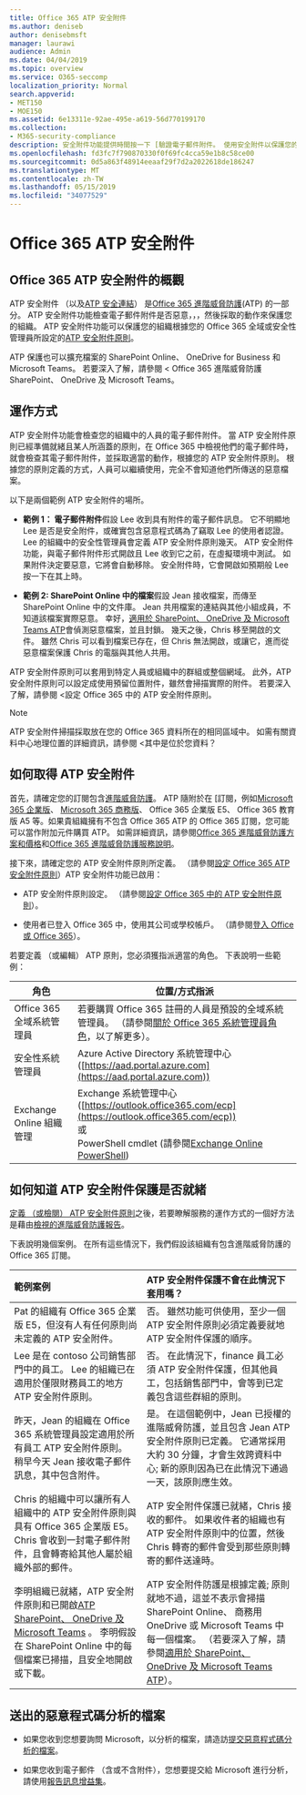 ```yaml
---
title: Office 365 ATP 安全附件
ms.author: deniseb
author: denisebmsft
manager: laurawi
audience: Admin
ms.date: 04/04/2019
ms.topic: overview
ms.service: O365-seccomp
localization_priority: Normal
search.appverid:
- MET150
- MOE150
ms.assetid: 6e13311e-92ae-495e-a619-56d770199170
ms.collection:
- M365-security-compliance
description: 安全附件功能提供時間按一下 [驗證電子郵件附件。 使用安全附件以保護您的組織中的惡意檔案人員傳送或接收電子郵件中。
ms.openlocfilehash: fd3fc7f790870330f0f69fc4cca59e1b8c58ce00
ms.sourcegitcommit: 0d5a863f48914eeaaf29f7d2a2022618de186247
ms.translationtype: MT
ms.contentlocale: zh-TW
ms.lasthandoff: 05/15/2019
ms.locfileid: "34077529"
---
```

# <a name="office-365-atp-safe-attachments"></a>Office 365 ATP 安全附件

## <a name="overview-of-office-365-atp-safe-attachments"></a>Office 365 ATP 安全附件的概觀

ATP 安全附件 （以及[ATP 安全連結](atp-safe-links.md)） 是[Office 365 進階威脅防護](office-365-atp.md)(ATP) 的一部分。 ATP 安全附件功能檢查電子郵件附件是否惡意，，，然後採取的動作來保護您的組織。 ATP 安全附件功能可以保護您的組織根據您的 Office 365 全域或安全性管理員所設定的[ATP 安全附件原則](set-up-atp-safe-attachments-policies.md)。 
  
ATP 保護也可以擴充檔案的 SharePoint Online、 OneDrive for Business 和 Microsoft Teams。 若要深入了解，請參閱 < <b0>Office 365 進階威脅防護 SharePoint、 OneDrive 及 Microsoft Teams</b0>。

## <a name="how-it-works"></a>運作方式

ATP 安全附件功能會檢查您的組織中的人員的電子郵件附件。 當 ATP 安全附件原則已經準備就緒且某人所涵蓋的原則，在 Office 365 中檢視他們的電子郵件時，就會檢查其電子郵件附件，並採取適當的動作，根據您的 ATP 安全附件原則。 根據您的原則定義的方式，人員可以繼續使用，完全不會知道他們所傳送的惡意檔案。
  
以下是兩個範例 ATP 安全附件的場所。
  
- **範例 1： 電子郵件附件**假設 Lee 收到具有附件的電子郵件訊息。 它不明顯地 Lee 是否是安全附件，或確實包含惡意程式碼為了竊取 Lee 的使用者認證。 Lee 的組織中的安全性管理員會定義 ATP 安全附件原則幾天。 ATP 安全附件功能，與電子郵件附件形式開啟且 Lee 收到它之前，在虛擬環境中測試。 如果附件決定要惡意，它將會自動移除。 安全附件時，它會開啟如預期般 Lee 按一下在其上時。

- **範例 2: SharePoint Online 中的檔案**假設 Jean 接收檔案，而傳至 SharePoint Online 中的文件庫。 Jean 共用檔案的連結與其他小組成員，不知道該檔案實際惡意。 幸好，[適用於 SharePoint、 OneDrive 及 Microsoft Teams ATP](atp-for-spo-odb-and-teams.md)會偵測惡意檔案，並且封鎖。 幾天之後，Chris 移至開啟的文件。 雖然 Chris 可以看到檔案已存在，但 Chris 無法開啟，或讓它，進而從惡意檔案保護 Chris 的電腦與其他人共用。

ATP 安全附件原則可以套用到特定人員或組織中的群組或整個網域。 此外，ATP 安全附件原則可以設定成使用預留位置附件，雖然會掃描實際的附件。 若要深入了解，請參閱 <<c0>設定 Office 365 中的 ATP 安全附件原則。

> [!NOTE]
> ATP 安全附件掃描採取放在您的 Office 365 資料所在的相同區域中。 如需有關資料中心地理位置的詳細資訊，請參閱 <<c0>其中是位於您資料？ 

  
## <a name="how-to-get-atp-safe-attachments"></a>如何取得 ATP 安全附件

首先，請確定您的訂閱包含[進階威脅防護](office-365-atp.md)。 ATP 隨附於在 [訂閱，例如[Microsoft 365 企業版](https://www.microsoft.com/microsoft-365/enterprise/home)、 [Microsoft 365 商務版](https://www.microsoft.com/microsoft-365/business)、 Office 365 企業版 E5、 Office 365 教育版 A5 等。如果貴組織擁有不包含 Office 365 ATP 的 Office 365 訂閱，您可能可以當作附加元件購買 ATP。 如需詳細資訊，請參閱[Office 365 進階威脅防護方案和價格](https://products.office.com/exchange/advance-threat-protection)和[Office 365 進階威脅防護服務說明](https://docs.microsoft.com/office365/servicedescriptions/office-365-advanced-threat-protection-service-description)。 

接下來，請確定您的 ATP 安全附件原則所定義。 （請參閱[設定 Office 365 ATP 安全附件原則](set-up-atp-safe-attachments-policies.md)）ATP 安全附件功能已啟用：
  
- ATP 安全附件原則設定。 （請參閱[設定 Office 365 中的 ATP 安全附件原則](set-up-atp-safe-attachments-policies.md)）。

- 使用者已登入 Office 365 中，使用其公司或學校帳戶。 （請參閱[登入 Office 或 Office 365](https://support.office.com/article/b9582171-fd1f-4284-9846-bdd72bb28426)）。

若要定義 （或編輯） ATP 原則，您必須獲指派適當的角色。 下表說明一些範例：

|角色  |位置/方式指派  |
|---------|---------|
|Office 365 全域系統管理員 |若要購買 Office 365 註冊的人員是預設的全域系統管理員。 （請參閱[關於 Office 365 系統管理員角色](https://docs.microsoft.com/office365/admin/add-users/about-admin-roles)，以了解更多）。         |
|安全性系統管理員 |Azure Active Directory 系統管理中心 ([https://aad.portal.azure.com](https://aad.portal.azure.com))|
|Exchange Online 組織管理 |Exchange 系統管理中心 ([https://outlook.office365.com/ecp](https://outlook.office365.com/ecp)) <br>或 <br>  PowerShell cmdlet (請參閱[Exchange Online PowerShell](https://docs.microsoft.com/powershell/exchange/exchange-online/exchange-online-powershell?view=exchange-ps)) |

## <a name="how-to-know-if-atp-safe-attachments-protection-is-in-place"></a>如何知道 ATP 安全附件保護是否就緒

[定義 （或檢閱） ATP 安全附件原則](set-up-atp-safe-attachments-policies.md)之後，若要瞭解服務的運作方式的一個好方法是藉由[檢視的進階威脅防護報告](view-reports-for-atp.md)。
  
下表說明幾個案例。 在所有這些情況下，我們假設該組織有包含進階威脅防護的 Office 365 訂閱。
  
|**範例案例**|**ATP 安全附件保護不會在此情況下套用嗎？**|
|:-----|:-----|
|Pat 的組織有 Office 365 企業版 E5，但沒有人有任何原則尚未定義的 ATP 安全附件。  <br/> |否。 雖然功能可供使用，至少一個 ATP 安全附件原則必須定義要就地 ATP 安全附件保護的順序。  <br/> |
|Lee 是在 contoso 公司銷售部門中的員工。 Lee 的組織已在適用於僅限財務員工的地方 ATP 安全附件原則。  <br/> |否。 在此情況下，finance 員工必須 ATP 安全附件保護，但其他員工，包括銷售部門中，會等到已定義包含這些群組的原則。  <br/> |
|昨天，Jean 的組織在 Office 365 系統管理員設定適用於所有員工 ATP 安全附件原則。 稍早今天 Jean 接收電子郵件訊息，其中包含附件。  <br/> |是。 在這個範例中，Jean 已授權的進階威脅防護，並且包含 Jean ATP 安全附件原則已定義。 它通常採用大約 30 分鐘，才會生效跨資料中心; 新的原則因為已在此情況下通過一天，該原則應生效。  <br/> |
|Chris 的組織中可以讓所有人組織中的 ATP 安全附件原則與具有 Office 365 企業版 E5。 Chris 會收到一封電子郵件附件，且會轉寄給其他人屬於組織外部的郵件。  <br/> |ATP 安全附件保護已就緒，Chris 接收的郵件。 如果收件者的組織也有 ATP 安全附件原則中的位置，然後 Chris 轉寄的郵件會受到那些原則轉寄的郵件送達時。  <br/> |
|李明組織已就緒，ATP 安全附件原則和已開啟[ATP SharePoint、 OneDrive 及 Microsoft Teams](atp-for-spo-odb-and-teams.md) 。 李明假設在 SharePoint Online 中的每個檔案已掃描，且安全地開啟或下載。  <br/> |ATP 安全附件防護是根據定義; 原則就地不過，這並不表示會掃描 SharePoint Online、 商務用 OneDrive 或 Microsoft Teams 中每一個檔案。 （若要深入了解，請參閱[適用於 SharePoint、 OneDrive 及 Microsoft Teams ATP](atp-for-spo-odb-and-teams.md)）。  <br/> |

## <a name="submitting-files-for-malware-analysis"></a>送出的惡意程式碼分析的檔案

- 如果您收到您想要詢問 Microsoft，以分析的檔案，請造訪[提交惡意程式碼分析的檔案](https://aka.ms/wdsi/submit)。

- 如果您收到電子郵件 （含或不含附件），您想要提交給 Microsoft 進行分析，請使用[報告訊息增益集](enable-the-report-message-add-in.md)。
